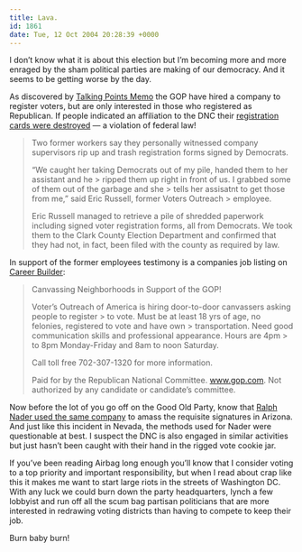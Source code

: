 ```yaml
---
title: Lava.
id: 1861
date: Tue, 12 Oct 2004 20:28:39 +0000
---
```


I don’t know what it is about this election but I’m becoming more and more enraged by the sham political parties are making of our democracy. And it seems to be getting worse by the day.  

As discovered by [Talking Points Memo](http://www.talkingpointsmemo.com/archives/week_2004_10_10.php#003663) the <span class="caps">GOP</span> have hired a company to register voters, but are only interested in those who registered as Republican. If people indicated an affiliation to the <span class="caps">DNC</span> their [registration cards were destroyed](http://www.klas-tv.com/Global/story.asp?S=2421595&nav=168XRvNe) — a violation of federal law!

> Two former workers say they personally witnessed company supervisors rip up and trash registration forms signed by Democrats.  
> 
> “We caught her taking Democrats out of my pile, handed them to her assistant and he > ripped them up right in front of us. I grabbed some of them out of the garbage and she > tells her assisatnt to get those from me,” said Eric Russell, former Voters Outreach > employee.  
> 
> Eric Russell managed to retrieve a pile of shredded paperwork including signed voter registration forms, all from Democrats. We took them to the Clark County Election Department and confirmed that they had not, in fact, been filed with the county as required by law.

In support of the former employees testimony is a companies job listing on [Career Builder](http://nonprofit.careerbuilder.com/JobSeeker/Jobs/JobDetails.aspx?Job_DID=JQ5WL605V900TFY6WG&cbRecursionCnt=1&cbsid=54b133d6a7ba4a0aad3aa2d05f284e57-150934357-xo-2):

> Canvassing Neighborhoods in Support of the <span class="caps">GOP</span>!  
> 
> Voter’s Outreach of America is hiring door-to-door canvassers asking people to register > to vote. Must be at least 18 yrs of age, no felonies, registered to vote and have own > transportation. Need good communication skills and professional appearance. Hours are 4pm > to 8pm Monday-Friday and 8am to noon Saturday.  
> 
> Call toll free 702-307-1320 for more information.  
> 
> Paid for by the Republican National Committee. www.gop.com. Not authorized by any candidate or candidate’s committee.

Now before the lot of you go off on the Good Old Party, know that [Ralph Nader used the same company](http://arizona.indymedia.org/news/2004/06/19886.php) to amass the requisite signatures in Arizona. And just like this incident in Nevada, the methods used for Nader were questionable at best. I suspect the <span class="caps">DNC</span> is also engaged in similar activities but just hasn’t been caught with their hand in the rigged vote cookie jar.  

If you’ve been reading Airbag long enough you’ll know that I consider voting to a top priority and important responsibility, but when I read about crap like this it makes me want to start large riots in the streets of Washington <span class="caps">DC</span>. With any luck we could burn down the party headquarters, lynch a few lobbyist and run off all the scum bag partisan politicians that are more interested in redrawing voting districts than having to compete to keep their job.  

Burn baby burn!






